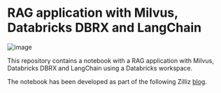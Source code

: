 # RAG application with Milvus, Databricks DBRX and LangChain

![image](https://github.com/user-attachments/assets/c06c4b26-2a38-47e0-8787-9228a09f4ba3)

This repository contains a notebook with a RAG application with Milvus, Databricks DBRX and LangChain using a Databricks workspace.

The notebook has been developed as part of the following Zilliz [blog](https://zilliz.com/blog/build-rag-with-milvus-and-databricks-dbrx). 
